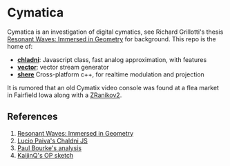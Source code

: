 # Cymatica

Cymatica is an investigation of digital cymatics, see Richard Grillotti's thesis [Resonant Waves: Immersed in Geometry](https://escholarship.org/uc/item/7745j4fh) for background. This repo is the home of:

- **[chladni](https://chladni.coilflow.com/)**: Javascript class, fast analog approximation, with features
- **[vector](https://vector.coilflow.com)**: vector stream generator
- **[shere](./investigations/sphere)** Cross-platform c++, for realtime modulation and projection

It is rumored that an old Cymatix video console was found at a flea market in Fairfield Iowa along with a [ZRanikov2](./investigations/sightings/02.png).

## References

1. [Resonant Waves: Immersed in Geometry](https://escholarship.org/uc/item/7745j4fh)
1. [Lucio Paiva's Chaldni JS](https://luciopaiva.com/chladni/)
3. [Paul Bourke's analysis](https://paulbourke.net/geometry/chladni/)
4. [KaijinQ's OP sketch](https://openprocessing.org/sketch/715119)

